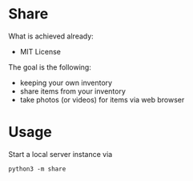 # Share

What is achieved already:

* MIT License

The goal is the following:

* keeping your own inventory
* share items from your inventory
* take photos (or videos) for items via web browser


# Usage

Start a local server instance via

    python3 -m share